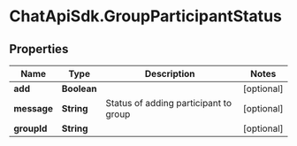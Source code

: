 # ChatApiSdk.GroupParticipantStatus

## Properties

Name | Type | Description | Notes
------------ | ------------- | ------------- | -------------
**add** | **Boolean** |  | [optional] 
**message** | **String** | Status of adding participant to group | [optional] 
**groupId** | **String** |  | [optional] 


